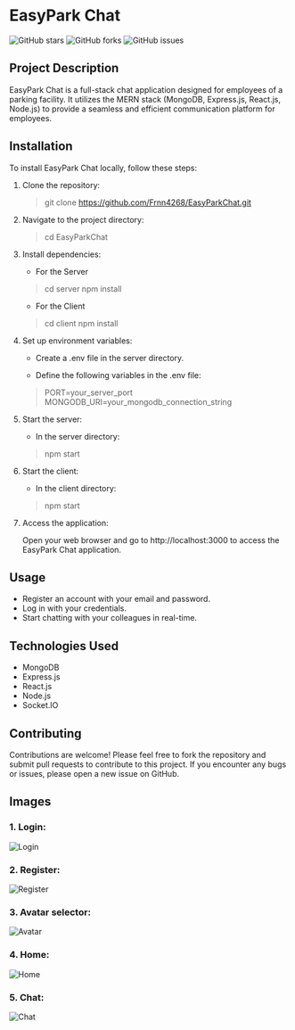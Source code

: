 # EasyPark Chat

![GitHub stars](https://img.shields.io/github/stars/Frnn4268/EasyParkChat.svg)
![GitHub forks](https://img.shields.io/github/forks/Frnn4268/EasyParkChat.svg)
![GitHub issues](https://img.shields.io/github/issues/Frnn4268/EasyParkChat.svg)

## Project Description

EasyPark Chat is a full-stack chat application designed for employees of a parking facility. It utilizes the MERN stack (MongoDB, Express.js, React.js, Node.js) to provide a seamless and efficient communication platform for employees.

## Installation
To install EasyPark Chat locally, follow these steps:
1. Clone the repository:
	> git clone https://github.com/Frnn4268/EasyParkChat.git

2. Navigate to the project directory:
	> cd EasyParkChat

3. Install dependencies:
	- For the Server
	> cd server
	npm install

	- For the Client
	> cd client
	npm install

4. Set up environment variables:
	- Create a .env file in the server directory.
	
	- Define the following variables in the .env file:
	> PORT=your_server_port
	MONGODB_URI=your_mongodb_connection_string

5. Start the server:
	- In the server directory:
	> npm start

6. Start the client:

	- In the client directory:
	> npm start

7. Access the application:

	Open your web browser and go to http://localhost:3000 to access the EasyPark Chat application.

## Usage
- Register an account with your email and password.
- Log in with your credentials.
- Start chatting with your colleagues in real-time.

## Technologies Used
- MongoDB
- Express.js
- React.js
- Node.js
- Socket.IO

## Contributing
Contributions are welcome! Please feel free to fork the repository and submit pull requests to contribute to this project. If you encounter any bugs or issues, please open a new issue on GitHub.

## Images
### 1. Login:
![Login](https://drive.google.com/uc?export=download&id=13XnGSaf2l9vxUnxEedit22mn9FOUVpWz)
   
### 2. Register:
![Register](https://drive.google.com/uc?export=download&id=1fAKaQzbZPlN6lOJs9srmIZPOxZjrNjFh)
   
### 3. Avatar selector:
![Avatar](https://drive.google.com/uc?export=download&id=1AngR7B2LK7B_UwATREDhRGcXWXkcMwxa)
   
### 4. Home:
![Home](https://drive.google.com/uc?export=download&id=1KHYSnoDQjYo_0r31bLTfzZInjpSMj5Qd)
   
### 5. Chat:
![Chat](https://drive.google.com/uc?export=download&id=1NB88X3x51-hc3Svz4AF5xgR-754mq_f5)
